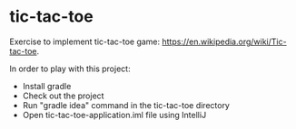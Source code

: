 # tic-tac-toe
Exercise to implement tic-tac-toe game: https://en.wikipedia.org/wiki/Tic-tac-toe.

In order to play with this project:
- Install gradle
- Check out the project
- Run "gradle idea" command in the tic-tac-toe directory
- Open tic-tac-toe-application.iml file using IntelliJ